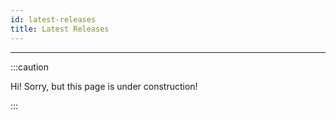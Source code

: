 ```yaml
---
id: latest-releases
title: Latest Releases
---
```


---------------

:::caution

Hi! Sorry, but this page is under construction!

:::
